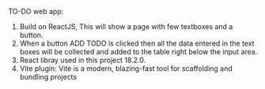 TO-DO web app:
1. Build on ReactJS, This will show a page with few textboxes and a button.
2. When a button ADD TODO is clicked then all the data entered in the text boxes will be collected and added to the table right below the input area.
3. React libray used in this project 18.2.0.
4. Vite plugin: Vite is a modern, blazing-fast tool for scaffolding and bundling projects

